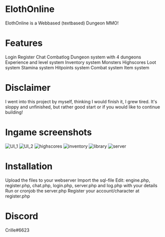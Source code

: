# ElothOnline
ElothOnline is a Webbased (textbased) Dungeon MMO!

# Features
Login
Register
Chat
Combatlog
Dungeon system with 4 dungeons
Experience and level system
Inventory system
Monsters
Highscores
Loot system
Stamina system
Hitpoints system
Combat system
Item system


# Disclaimer
I went into this project by myself, thinking I would finish it, I grew tired.
It's sloppy and unfinished, but rather good start or if you would like to continue building!

# Ingame screenshots
![UI_1](https://user-images.githubusercontent.com/20803604/215297009-55400bcc-03ad-45eb-8a28-61ea321247a2.PNG)
![UI_2](https://user-images.githubusercontent.com/20803604/215297010-5bcecc3d-4763-4912-bd8c-6ca30edbd37c.PNG)
![highscores](https://user-images.githubusercontent.com/20803604/215297003-0a5b780f-c6e0-49b5-9935-e8fd11b14d7a.PNG)
![inventory](https://user-images.githubusercontent.com/20803604/215297005-508d0f90-c858-46a0-a3cb-887129f34eef.PNG)
![library](https://user-images.githubusercontent.com/20803604/215297007-b50045d0-7e88-4718-af6a-3eb7395f0af7.PNG)
![server](https://user-images.githubusercontent.com/20803604/215297008-bcb9b38d-bcce-4f67-ab9b-7f913d657b32.PNG)



# Installation
Upload the files to your webserver
Import the sql-file
Edit: engine.php, register.php, chat.php, login.php, server.php and log.php with your details
Run or cronjob the server.php
Register your account/character at register.php

# Discord
Crille#6623
